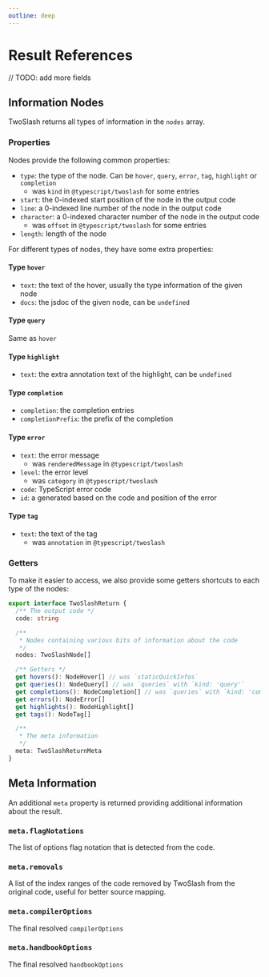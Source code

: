 ```yaml
---
outline: deep
---
```


# Result References

// TODO: add more fields

## Information Nodes

TwoSlash returns all types of information in the `nodes` array.

### Properties

Nodes provide the following common properties:

- `type`: the type of the node. Can be `hover`, `query`, `error`, `tag`, `highlight` or `completion`
  - was `kind` in `@typescript/twoslash` for some entries
- `start`: the 0-indexed start position of the node in the output code
- `line`: a 0-indexed line number of the node in the output code
- `character`: a 0-indexed character number of the node in the output code
  - was `offset` in `@typescript/twoslash` for some entries
- `length`: length of the node

For different types of nodes, they have some extra properties:

#### Type `hover`

- `text`: the text of the hover, usually the type information of the given node
- `docs`: the jsdoc of the given node, can be `undefined`

#### Type `query`

Same as `hover`

#### Type `highlight`

- `text`: the extra annotation text of the highlight, can be `undefined`

#### Type `completion`

- `completion`: the completion entries
- `completionPrefix`: the prefix of the completion

#### Type `error`

- `text`: the error message
  - was `renderedMessage` in `@typescript/twoslash`
- `level`: the error level
  - was `category` in `@typescript/twoslash`
- `code`: TypeScript error code
- `id`: a generated based on the code and position of the error

#### Type `tag`

- `text`: the text of the tag
  - was `annotation` in `@typescript/twoslash`

### Getters

To make it easier to access, we also provide some getters shortcuts to each type of the nodes:

```ts
export interface TwoSlashReturn {
  /** The output code */
  code: string

  /**
   * Nodes containing various bits of information about the code
   */
  nodes: TwoSlashNode[]

  /** Getters */
  get hovers(): NodeHover[] // was `staticQuickInfos`
  get queries(): NodeQuery[] // was `queries` with `kind: 'query'`
  get completions(): NodeCompletion[] // was `queries` with `kind: 'completion'`
  get errors(): NodeError[]
  get highlights(): NodeHighlight[]
  get tags(): NodeTag[]

  /**
   * The meta information
   */
  meta: TwoSlashReturnMeta
}
```

## Meta Information

An additional `meta` property is returned providing additional information about the result.

### `meta.flagNotations`

The list of options flag notation that is detected from the code.

### `meta.removals`

A list of the index ranges of the code removed by TwoSlash from the original code, useful for better source mapping.

### `meta.compilerOptions`

The final resolved `compilerOptions`

### `meta.handbookOptions`

The final resolved `handbookOptions`

